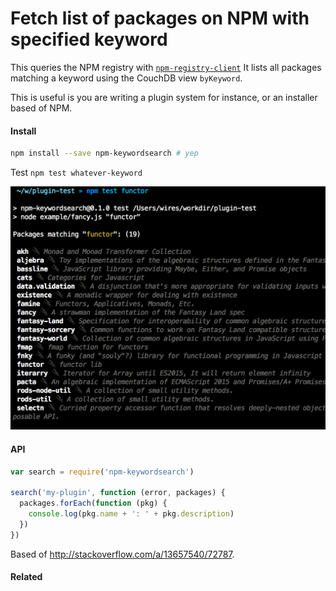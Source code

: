 # Fetch list of packages on NPM with specified keyword

This queries the NPM registry with
[`npm-registry-client`](https://github.com/npm/npm-registry-client)
It lists all packages matching a keyword using the CouchDB view `byKeyword`.

This is useful is you are writing a plugin system for instance, or an
installer based of NPM.

#### Install

```sh
npm install --save npm-keywordsearch # yep
```

Test `npm test whatever-keyword`

[![example screenshot](example/fancyhipster.png)](example/fancy.js)


#### API

```js
var search = require('npm-keywordsearch')

search('my-plugin', function (error, packages) {
  packages.forEach(function (pkg) {
    console.log(pkg.name + ': ' + pkg.description)
  })
})
```

Based of http://stackoverflow.com/a/13657540/72787.

#### Related

